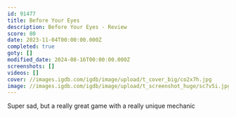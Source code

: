 ```yaml
---
id: 91477
title: Before Your Eyes
description: Before Your Eyes - Review
score: 80
date: 2023-11-04T00:00:00.000Z
completed: true
goty: []
modified_date: 2024-08-16T00:00:00.000Z
screenshots: []
videos: []
cover: //images.igdb.com/igdb/image/upload/t_cover_big/co2x7h.jpg
image: //images.igdb.com/igdb/image/upload/t_screenshot_huge/sc7v5i.jpg
---
```

Super sad, but a really great game with a really unique mechanic